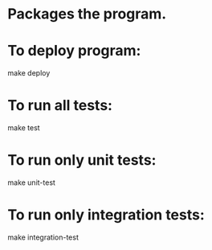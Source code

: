 Packages the program.
=====================

To deploy program:
===
make deploy


To run all tests:
===
make test


To run only unit tests:
===
make unit-test


To run only integration tests:
===
make integration-test
